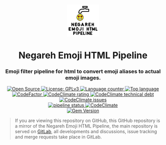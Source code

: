<p align="center">
  <br>
  <a href="#">
    <img src="logo.svg" width="100" alt="Negareh Emoji HTML Pipeline"/>
  </a>
</p>

<h1 align="center">Negareh Emoji HTML Pipeline</h1>
<h3 align="center">Emoji filter pipeline for html to convert emoji aliases to actual emoji images.</h3>

<p align="center">
  <a title="Open Source" href="https://opensource.com/resources/what-open-source" target="_blank">
    <img src="https://img.shields.io/badge/Open%20Source-Forever-brightgreen?logo=open-source-initiative&style=flat-square" alt="Open Source">
  </a>
  <a title="License: GPLv3" href="https://www.opensource.org/licenses/GPL-3.0" target="_blank">
    <img src="https://img.shields.io/github/license/azadeh-afzar/Negareh-Emoji-HTML-Pipeline?logo=gnu&style=flat-square" alt="License: GPLv3">
  </a>
  <a title="Language counter" href="#" target="_blank">
    <img src="https://img.shields.io/github/languages/count/azadeh-afzar/Negareh-Emoji-HTML-Pipeline?logo=gitlab&style=flat-square" alt="Language counter">
  </a>
  <a title="Top language" href="#" target="_blank">
    <img src="https://img.shields.io/github/languages/top/azadeh-afzar/Negareh-Emoji-HTML-Pipeline?logo=gitlab&style=flat-square" alt="Top language">
  </a>
  
  <br>
  
  <a title="Code Quality: Codefactor.io" href="https://www.codefactor.io/repository/github/azadeh-afzar/Negareh-Emoji-HTML-Pipeline" target="_blank">
    <img src="https://www.codefactor.io/repository/github/azadeh-afzar/Negareh-Emoji-HTML-Pipeline/badge?style=flat-square" alt="CodeFactor"/>
  </a>
  <a title="Code Quality: CodeClimate.com" href="https://codeclimate.com/github/azadeh-afzar/Negareh-Emoji-HTML-Pipeline/maintainability" target="_blank">
    <img src="https://img.shields.io/codeclimate/maintainability/azadeh-afzar/Negareh-Emoji-HTML-Pipeline?logo=code-climate&style=flat-square" alt="CodeClimate rating"/>
  </a>
  <a title="Code Technical Debt: CodeClimate.com" href="https://codeclimate.com/github/azadeh-afzar/Negareh-Emoji-HTML-Pipeline/maintainability" target="_blank">
    <img src="https://img.shields.io/codeclimate/tech-debt/azadeh-afzar/Negareh-Emoji-HTML-Pipeline?logo=code-climate&style=flat-square" alt="CodeClimate technical debt"/>
  </a>
  <a title="Code Issues: CodeClimate.com" href="https://codeclimate.com/github/azadeh-afzar/Negareh-Emoji-HTML-Pipeline/maintainability" target="_blank">
    <img src="https://img.shields.io/codeclimate/issues/azadeh-afzar/Negareh-Emoji-HTML-Pipeline?logo=code-climate&style=flat-square" alt="CodeClimate issues"/>
  </a>
  
  <br>

  <a title="GitLab: pipeline status" href="https://gitlab.com/Azadeh-Afzar/Web-Development/Negareh-Emoji-HTML-Pipeline/commits/master" target="_blank">
    <img src="https://img.shields.io/gitlab/pipeline/Web-Development/Negareh-Emoji-HTML-Pipeline?gitlab_url=https%3A%2F%2Fgitlab.com%2FAzadeh-Afzar&logo=gitlab&style=flat-square"  alt="pipeline status" />
  </a>
  <a title="Test Coverage: CodeClimate.com" href="https://codeclimate.com/github/azadeh-afzar/Negareh-Emoji-HTML-Pipeline" target="_blank">
    <img src="https://img.shields.io/codeclimate/coverage/azadeh-afzar/Negareh-Emoji-HTML-Pipeline?logo=code-climate&style=flat-square" alt="CodeClimate"/>
  </a>
  
  <br>

  <a title="Gem Version" href="https://rubygems.org/gems/html-pipeline-negarmoji">
    <img src="https://img.shields.io/gem/v/html-pipeline-negarmoji?color=red&label=Negareh%20Emoji%20HTML%20Pipeline&logo=rubygems&style=flat-square" alt="Gem Version">
  </a>
</p>

> If you are viewing this repository on GitHub, this GitHub repository is a mirror of the Negareh Emoji HTML Pipeline,
> the main repository is served on 
><a href="https://gitlab.com/Azadeh-Afzar/Web-Development/Negareh-Emoji-HTML-Pipeline">GitLab</a>, all developments and
>discussions, issue tracking and merge requests take place in GitLab.  
